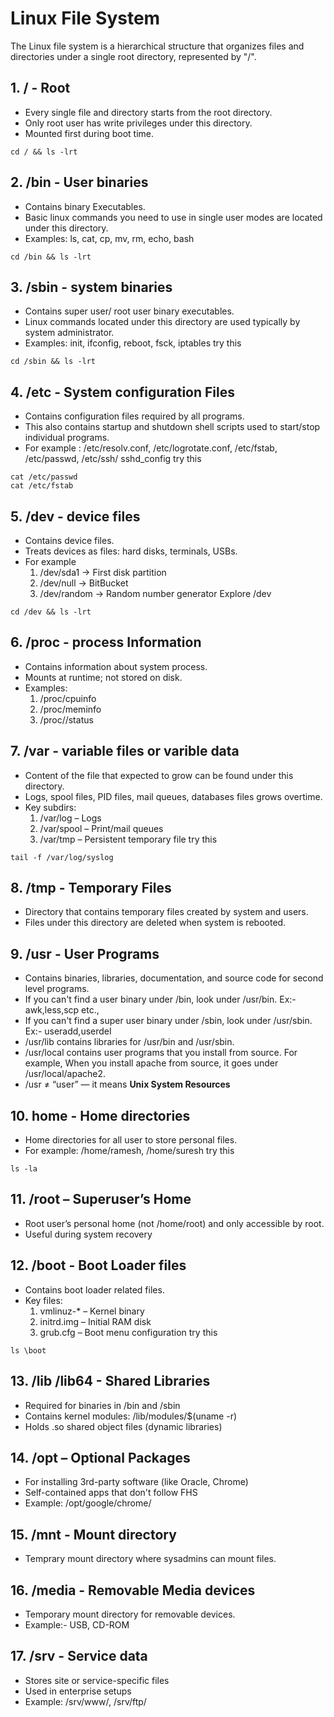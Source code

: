 # Linux File System
The Linux file system is a hierarchical structure that organizes files and directories under a single root directory, represented by "/".

## 1. / - Root
  * Every single file and directory starts from the root directory.
  * Only root user has write privileges under this directory.
  * Mounted first during boot time.
  ```
  cd / && ls -lrt
  ```
## 2. /bin - User binaries
   * Contains binary Executables.
   * Basic linux commands you need to use in single user modes are located under this directory.
   * Examples: ls, cat, cp, mv, rm, echo, bash
   ```
   cd /bin && ls -lrt
   ```
## 3. /sbin - system binaries
   * Contains super user/ root user binary executables.
   * Linux commands located under this directory are used typically by system administrator.
   * Examples: init, ifconfig, reboot, fsck, iptables
try this
```
cd /sbin && ls -lrt
```
## 4. /etc - System configuration Files
   * Contains configuration files required by all programs.
   * This also contains startup and shutdown shell scripts used to start/stop individual programs.
   * For example : /etc/resolv.conf, /etc/logrotate.conf, /etc/fstab, /etc/passwd, /etc/ssh/ sshd_config
try this
 ```
cat /etc/passwd
cat /etc/fstab
```
## 5. /dev - device files
   * Contains device files.
   * Treats devices as files: hard disks, terminals, USBs.
   * For example 
        1) /dev/sda1 -> First disk partition
        2) /dev/null -> BitBucket
        3) /dev/random -> Random number generator
Explore /dev
```
cd /dev && ls -lrt
```
## 6. /proc - process Information
   * Contains information about system process.
   * Mounts at runtime; not stored on disk.
   *  Examples:
        1) /proc/cpuinfo
        2) /proc/meminfo
        3) /proc/<PID>/status
## 7. /var - variable files or varible data
   * Content of the file that expected to grow can be found under this directory.
   * Logs, spool files, PID files, mail queues, databases files grows overtime.
   * Key subdirs:
        1) /var/log – Logs
        2) /var/spool – Print/mail queues
        3) /var/tmp – Persistent temporary file
try this
```
tail -f /var/log/syslog
```
## 8. /tmp - Temporary Files
   * Directory that contains temporary files created by system and users.
   * Files under this directory are deleted when system is rebooted.
## 9. /usr - User Programs
   * Contains binaries, libraries, documentation, and source code for second level programs.
   * If you can't find a user binary under /bin, look under /usr/bin. Ex:- awk,less,scp etc.,
   * If you can't find a super user binary under /sbin, look under /usr/sbin. Ex:- useradd,userdel
   * /usr/lib contains libraries for /usr/bin and /usr/sbin.
   * /usr/local contains user programs that you install from source. For example, When you install apache from source, it goes under /usr/local/apache2.
   *  /usr ≠ “user” — it means **Unix System Resources**
## 10. home - Home directories
   * Home directories for all user to store personal files.
   * For example: /home/ramesh, /home/suresh
try this
```
ls -la
```
## 11. /root – Superuser’s Home
   * Root user’s personal home (not /home/root) and only accessible by root.
   * Useful during system recovery
## 12. /boot - Boot Loader files
   * Contains boot loader related files.
   * Key files:
        1) vmlinuz-* – Kernel binary
        2) initrd.img – Initial RAM disk
        3) grub.cfg – Boot menu configuration
try this
```
ls \boot
```
## 13. /lib  /lib64 - Shared Libraries
   * Required for binaries in /bin and /sbin
   * Contains kernel modules: /lib/modules/$(uname -r)
   * Holds .so shared object files (dynamic libraries)
## 14. /opt – Optional Packages
   * For installing 3rd-party software (like Oracle, Chrome)
   * Self-contained apps that don't follow FHS
   * Example: /opt/google/chrome/
## 15. /mnt - Mount directory
   * Temprary mount directory where sysadmins can mount files.
## 16. /media - Removable Media devices
   * Temporary mount directory for removable devices.
   * Example:- USB, CD-ROM
## 17. /srv - Service data
   * Stores site or service-specific files 
   * Used in enterprise setups
   * Example: /srv/www/, /srv/ftp/